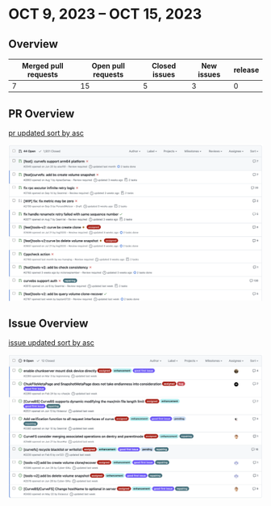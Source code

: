 

# OCT 9, 2023 – OCT 15, 2023

## Overview

| Merged pull requests | Open pull requests | Closed issues | New issues | release |
| -------------------- | ------------------ | ------------- | ---------- | ------- |
| 7                    | 15                  | 5             | 3          | 0       |



## PR Overview

[pr updated sort by asc](https://github.com/opencurve/curve/pulls?q=is%3Apr+is%3Aopen+sort%3Aupdated-asc+-label%3Apending)

![pr updated sort by asc](./images/2023-10-16-pr.png)

## Issue Overview

[issue updated sort by asc](https://github.com/opencurve/curve/issues?q=is%3Aissue+is%3Aopen+label%3Aassigned+sort%3Aupdated-asc)

![issue updated sort by asc](./images/2023-10-16-issue.png)